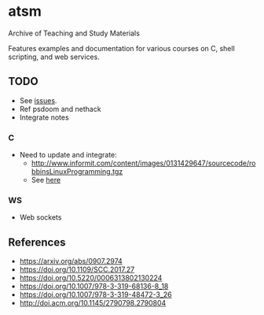 # atsm
Archive of Teaching and Study Materials

Features examples and documentation for various courses on C,
shell scripting, and web services.

## TODO ##

* See [issues](https://github.com/smokhov/atsm/issues).
* Ref psdoom and nethack
* Integrate notes

### C ###

* Need to update and integrate:
    * http://www.informit.com/content/images/0131429647/sourcecode/robbinsLinuxProgramming.tgz
    * See [here](https://github.com/smokhov/atsm/tree/master/examples/c/book/robbins-linux-programming)
	
### WS ###

* Web sockets

## References ##

* https://arxiv.org/abs/0907.2974
* https://doi.org/10.1109/SCC.2017.27
* https://doi.org/10.5220/0006313802130224
* https://doi.org/10.1007/978-3-319-68136-8_18
* https://doi.org/10.1007/978-3-319-48472-3_26
* http://doi.acm.org/10.1145/2790798.2790804
